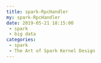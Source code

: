 ```yaml
---
title: spark-RpcHandler
my: spark-RpcHandler
date: 2019-05-21 18:15:00
 - spark
 - big data
categories: 
 - spark
 - The Art of Spark Kernel Design
---
```

